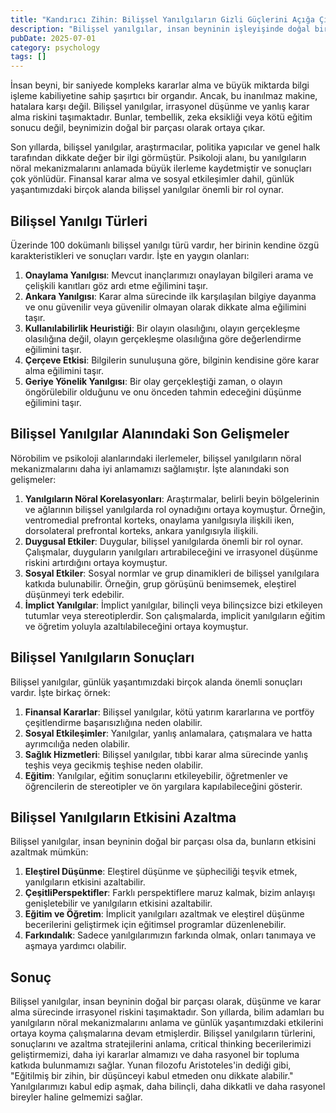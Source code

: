 ```yaml
---
title: "Kandırıcı Zihin: Bilişsel Yanılgıların Gizli Güçlerini Açığa Çıçıçıkarma"
description: "Bilişsel yanılgılar, insan beyninin işleyişinde doğal bir parçası olarak, irrasyonel yargılar ve kararlar alma riskini taşımaktadır. Son yıllarda, bilim adam..."
pubDate: 2025-07-01
category: psychology
tags: []
---
```


İnsan beyni, bir saniyede kompleks kararlar alma ve büyük miktarda bilgi işleme kabiliyetine sahip şaşırtıcı bir organdır. Ancak, bu inanılmaz makine, hatalara karşı değil. Bilişsel yanılgılar, irrasyonel düşünme ve yanlış karar alma riskini taşımaktadır. Bunlar, tembellik, zeka eksikliği veya kötü eğitim sonucu değil, beynimizin doğal bir parçası olarak ortaya çıkar.

Son yıllarda, bilişsel yanılgılar, araştırmacılar, politika yapıcılar ve genel halk tarafından dikkate değer bir ilgi görmüştür. Psikoloji alanı, bu yanılgıların nöral mekanizmalarını anlamada büyük ilerleme kaydetmiştir ve sonuçları çok yönlüdür. Finansal karar alma ve sosyal etkileşimler dahil, günlük yaşantımızdaki birçok alanda bilişsel yanılgılar önemli bir rol oynar.

Bilişsel Yanılgı Türleri
------------------------

Üzerinde 100 dokümanlı bilişsel yanılgı türü vardır, her birinin kendine özgü karakteristikleri ve sonuçları vardır. İşte en yaygın olanları:

1. **Onaylama Yanılgısı**: Mevcut inançlarımızı onaylayan bilgileri arama ve çelişkili kanıtları göz ardı etme eğilimini taşır.
2. **Ankara Yanılgısı**: Karar alma sürecinde ilk karşılaşılan bilgiye dayanma ve onu güvenilir veya güvenilir olmayan olarak dikkate alma eğilimini taşır.
3. **Kullanılabilirlik Heuristiği**: Bir olayın olasılığını, olayın gerçekleşme olasılığına değil, olayın gerçekleşme olasılığına göre değerlendirme eğilimini taşır.
4. **Çerçeve Etkisi**: Bilgilerin sunuluşuna göre, bilginin kendisine göre karar alma eğilimini taşır.
5. **Geriye Yönelik Yanılgısı**: Bir olay gerçekleştiği zaman, o olayın öngörülebilir olduğunu ve onu önceden tahmin edeceğini düşünme eğilimini taşır.

Bilişsel Yanılgılar Alanındaki Son Gelişmeler
------------------------------------

Nörobilim ve psikoloji alanlarındaki ilerlemeler, bilişsel yanılgıların nöral mekanizmalarını daha iyi anlamamızı sağlamıştır. İşte alanındaki son gelişmeler:

1. **Yanılgıların Nöral Korelasyonları**: Araştırmalar, belirli beyin bölgelerinin ve ağlarının bilişsel yanılgılarda rol oynadığını ortaya koymuştur. Örneğin, ventromedial prefrontal korteks, onaylama yanılgısıyla ilişkili iken, dorsolateral prefrontal korteks, ankara yanılgısıyla ilişkili.
2. **Duygusal Etkiler**: Duygular, bilişsel yanılgılarda önemli bir rol oynar. Çalışmalar, duyguların yanılgıları artırabileceğini ve irrasyonel düşünme riskini artırdığını ortaya koymuştur.
3. **Sosyal Etkiler**: Sosyal normlar ve grup dinamikleri de bilişsel yanılgılara katkıda bulunabilir. Örneğin, grup görüşünü benimsemek, eleştirel düşünmeyi terk edebilir.
4. **İmplict Yanılgılar**: İmplict yanılgılar, bilinçli veya bilinçsizce bizi etkileyen tutumlar veya stereotiplerdir. Son çalışmalarda, implicit yanılgıların eğitim ve öğretim yoluyla azaltılabileceğini ortaya koymuştur.

Bilişsel Yanılgıların Sonuçları
-----------------------------

Bilişsel yanılgılar, günlük yaşantımızdaki birçok alanda önemli sonuçları vardır. İşte birkaç örnek:

1. **Finansal Kararlar**: Bilişsel yanılgılar, kötü yatırım kararlarına ve portföy çeşitlendirme başarısızlığına neden olabilir.
2. **Sosyal Etkileşimler**: Yanılgılar, yanlış anlamalara, çatışmalara ve hatta ayrımcılığa neden olabilir.
3. **Sağlık Hizmetleri**: Bilişsel yanılgılar, tıbbi karar alma sürecinde yanlış teşhis veya gecikmiş teşhise neden olabilir.
4. **Eğitim**: Yanılgılar, eğitim sonuçlarını etkileyebilir, öğretmenler ve öğrencilerin de stereotipler ve ön yargılara kapılabileceğini gösterir.

Bilişsel Yanılgıların Etkisini Azaltma
------------------------------------

Bilişsel yanılgılar, insan beyninin doğal bir parçası olsa da, bunların etkisini azaltmak mümkün:

1. **Eleştirel Düşünme**: Eleştirel düşünme ve şüpheciliği teşvik etmek, yanılgıların etkisini azaltabilir.
2. **ÇeşitliPerspektifler**: Farklı perspektiflere maruz kalmak, bizim anlayışı genişletebilir ve yanılgıların etkisini azaltabilir.
3. **Eğitim ve Öğretim**: İmplicit yanılgıları azaltmak ve eleştirel düşünme becerilerini geliştirmek için eğitimsel programlar düzenlenebilir.
4. **Farkındalık**: Sadece yanılgılarımızın farkında olmak, onları tanımaya ve aşmaya yardımcı olabilir.

Sonuç
----------

Bilişsel yanılgılar, insan beyninin doğal bir parçası olarak, düşünme ve karar alma sürecinde irrasyonel riskini taşımaktadır. Son yıllarda, bilim adamları bu yanılgıların nöral mekanizmalarını anlama ve günlük yaşantımızdaki etkilerini ortaya koyma çalışmalarına devam etmişlerdir. Bilişsel yanılgıların türlerini, sonuçlarını ve azaltma stratejilerini anlama, critical thinking becerilerimizi geliştirmemizi, daha iyi kararlar almamızı ve daha rasyonel bir topluma katkıda bulunmamızı sağlar. Yunan filozofu Aristoteles'in dediği gibi, "Eğitilmiş bir zihin, bir düşünceyi kabul etmeden onu dikkate alabilir." Yanılgılarımızı kabul edip aşmak, daha bilinçli, daha dikkatli ve daha rasyonel bireyler haline gelmemizi sağlar.